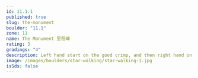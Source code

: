 ```yaml
---
id: 11.1.1
published: true
slug: the-monument
boulder: "11.1"
zone: 11
name: The Monument 里程碑
rating: 3
gradings: "4"
description: Left hand start on the good crimp, and then right hand on a lower position sloper, left foot using toe hook or heel hook should be easier to get off the ground.
image: /images/boulders/star-walking/star-walking-1.jpg
isSds: false
---
```

